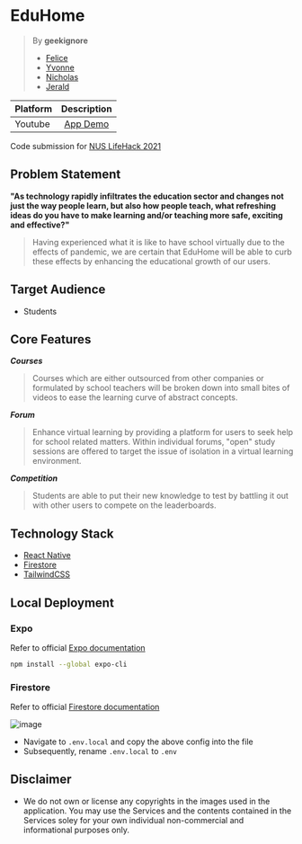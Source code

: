 # EduHome

> By **geekignore**
> - [Felice](https://github.com/felicepng/)
> - [Yvonne](https://github.com/yvonnelhs/)
> - [Nicholas](http://github.com/oversparkling/)
> - [Jerald](http://github.com/jeraldlyh/)

| Platform             | Description                               |
:--------------------- | :---------------------------------------: |
| Youtube              | [App Demo]()  |

Code submission for [NUS LifeHack 2021](https://lifehack.nuscomputing.com/)

## Problem Statement
**"As technology rapidly infiltrates the education sector and changes not just the way people learn, but also how people teach, what refreshing ideas do you have to make learning and/or teaching more safe, exciting and effective?"**
> Having experienced what it is like to have school virtually due to the effects of pandemic, we are certain that EduHome will be able to curb these effects by enhancing the educational growth of our users.

## Target Audience
- Students

## Core Features
***Courses***
> Courses which are either outsourced from other companies or formulated by school teachers will be broken down into small bites of videos to ease the learning curve of abstract concepts.

***Forum***
> Enhance virtual learning by providing a platform for users to seek help for school related matters. Within individual forums, "open" study sessions are offered to target the issue of isolation in a virtual learning environment.

***Competition***
> Students are able to put their new knowledge to test by battling it out with other users to compete on the leaderboards.

## **Technology Stack**
- [React Native](https://reactnative.dev/)
- [Firestore](https://firebase.google.com/docs/firestore)
- [TailwindCSS](https://tailwindcss.com/)

## Local Deployment
### Expo
Refer to official [Expo documentation](https://docs.expo.io/get-started/installation/)
```bash
npm install --global expo-cli
```

### Firestore
Refer to official [Firestore documentation](https://firebase.google.com/docs/firestore/quickstart)

![image](https://user-images.githubusercontent.com/37609749/122356081-0b2c8880-cf85-11eb-97bd-5dac71a1b36f.png)
- Navigate to `.env.local` and copy the above config into the file
- Subsequently, rename `.env.local` to `.env`

## Disclaimer
- We do not own or license any copyrights in the images used in the application. You may use the Services and the contents contained in the Services soley for your own individual non-commercial and informational purposes only.
